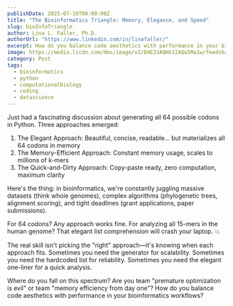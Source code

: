 ```yaml
---
publishDate: 2025-07-16T00:00:00Z
title: "The Bioinformatics Triangle: Memory, Elegance, and Speed"
slug: bioInfoTriangle
author: Lina L. Faller, Ph.D.
authorUrl: "https://www.linkedin.com/in/linafaller/"
excerpt: How do you balance code aesthetics with performance in your bioinformatics workflows?
image: https://media.licdn.com/dms/image/v2/D4E22AQHk1IAQa5Ma1w/feedshare-shrink_800/B4EZgTltc3GcAg-/0/1752675309831?e=1755734400&v=beta&t=1kQLvOKy1UeRfDH9ZtJIyG379iqxiMGM1Dc8t4ZuV8E
category: Post
tags:
  - bioinformatics 
  - python
  - computationalbiology 
  - coding 
  - datascience
---
```


Just had a fascinating discussion about generating all 64 possible codons in Python. Three approaches emerged:

1. The Elegant Approach: Beautiful, concise, readable... but materializes all 64 codons in memory
2. The Memory-Efficient Approach: Constant memory usage, scales to millions of k-mers
3. The Quick-and-Dirty Approach: Copy-paste ready, zero computation, maximum clarity

Here's the thing: in bioinformatics, we're constantly juggling massive datasets (think whole genomes), complex algorithms (phylogenetic trees, alignment scoring), and tight deadlines (grant applications, paper submissions).

For 64 codons? Any approach works fine. For analyzing all 15-mers in the human genome? That elegant list comprehension will crash your laptop. 💥

The real skill isn't picking the "right" approach—it's knowing when each approach fits. Sometimes you need the generator for scalability. Sometimes you need the hardcoded list for reliability. Sometimes you need the elegant one-liner for a quick analysis.

Where do you fall on this spectrum? Are you team "premature optimization is evil" or team "memory efficiency from day one"? How do you balance code aesthetics with performance in your bioinformatics workflows?